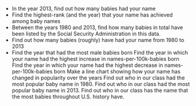- In the year 2013, find out how many babies had your name
- Find the highest-rank (and the year) that your name has achieved among baby names
- Between the years 1980 and 2013, find how many babies in total have been listed by the Social Security Administration in this data.
- Find out how many babies (roughly) have had your name from 1980 to 2013
- Find the year that had the most male babies born
Find the year in which your name had the highest increase in names-per-100k-babies born
Find the year in which your name had the highest decrease in names-per-100k-babies born
Make a line chart showing how your name has changed in popularity over the years
Find out who in our class had the most popular baby name in 1980.
Find out who in our class had the most popular baby name in 2013.
Find out who in our class has the name that the most babies throughout U.S. history have.

